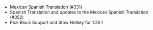 - Mexican Spanish Translation (#331)
- Spanish Translation and updates to the Mexican Spanish Translation (#352)
- Pick Block Support and Stow Hotkey for 1.20.1